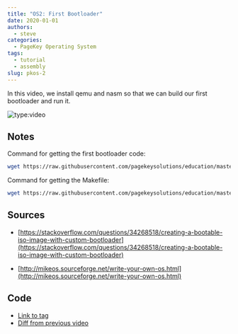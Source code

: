 ```yaml
---
title: "OS2: First Bootloader"
date: 2020-01-01
authors:
  - steve
categories:
  - PageKey Operating System
tags:
  - tutorial
  - assembly
slug: pkos-2
---
```


In this video, we install qemu and nasm so that we can build our first bootloader and run it.

<!-- more -->

![type:video](https://www.youtube.com/embed/1lAuJoPZ3Q0)

## Notes

Command for getting the first bootloader code:

```bash
wget https://raw.githubusercontent.com/pagekeysolutions/education/master/OS/video2/first.asm
```

Command for getting the Makefile:

```bash
wget https://raw.githubusercontent.com/pagekeysolutions/education/master/OS/video2/Makefile
```

## Sources

* [https://stackoverflow.com/questions/34268518/creating-a-bootable-iso-image-with-custom-bootloader](https://stackoverflow.com/questions/34268518/creating-a-bootable-iso-image-with-custom-bootloader)

* [http://mikeos.sourceforge.net/write-your-own-os.html](http://mikeos.sourceforge.net/write-your-own-os.html)

## Code

- [Link to tag](https://github.com/pagekeysolutions/pkos/releases/tag/vid%2Fos002)
- [Diff from previous video](https://github.com/pagekeysolutions/pkos/compare/vid/os001..vid/os002)
